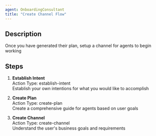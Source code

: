 ```yaml
---
agent: OnboardingConsultant
title: "Create Channel Flow"
---
```


## Description
Once you have generated their plan, setup a channel for agents to begin working

## Steps
1. **Establish Intent**  
   Action Type: establish-intent  
   Establish your own intentions for what you would like to accomplish

2. **Create Plan**  
   Action Type: create-plan  
   Create a comprehensive guide for agents based on user goals

3. **Create Channel**  
   Action Type: create-channel  
   Understand the user's business goals and requirements
